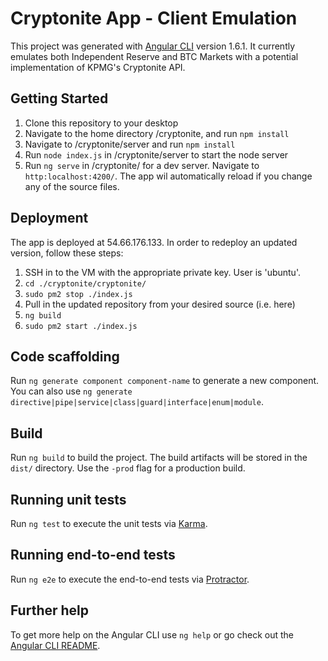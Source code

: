 # Cryptonite App - Client Emulation

This project was generated with [Angular CLI](https://github.com/angular/angular-cli) version 1.6.1. 
It currently emulates both Independent Reserve and BTC Markets with a potential implementation of KPMG's Cryptonite API. 
## Getting Started

1. Clone this repository to your desktop
2. Navigate to the home directory /cryptonite, and run `npm install`
3. Navigate to /cryptonite/server and run `npm install`
4. Run `node index.js` in /cryptonite/server to start the node server
5. Run `ng serve` in /cryptonite/ for a dev server. Navigate to `http:localhost:4200/`. The app wil automatically reload if you change any of the source files. 

## Deployment

The app is deployed at 54.66.176.133.
In order to redeploy an updated version, follow these steps:
1. SSH in to the VM with the appropriate private key. User is 'ubuntu'. 
2. `cd ./cryptonite/cryptonite/`
3. `sudo pm2 stop ./index.js`
4. Pull in the updated repository from your desired source (i.e. here)
5. `ng build`
6. `sudo pm2 start ./index.js`

## Code scaffolding

Run `ng generate component component-name` to generate a new component. You can also use `ng generate directive|pipe|service|class|guard|interface|enum|module`.

## Build

Run `ng build` to build the project. The build artifacts will be stored in the `dist/` directory. Use the `-prod` flag for a production build.

## Running unit tests

Run `ng test` to execute the unit tests via [Karma](https://karma-runner.github.io).

## Running end-to-end tests

Run `ng e2e` to execute the end-to-end tests via [Protractor](http://www.protractortest.org/).

## Further help

To get more help on the Angular CLI use `ng help` or go check out the [Angular CLI README](https://github.com/angular/angular-cli/blob/master/README.md).
